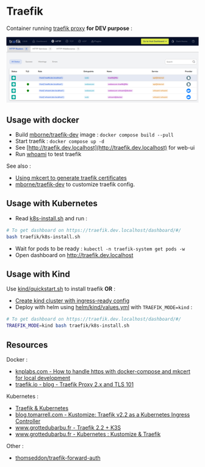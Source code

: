 # Traefik

Container running [traefik proxy](https://doc.traefik.io/traefik/) **for DEV purpose** :

![traefik-screenshot](docs/traefik-screenshot.png)

## Usage with docker

* Build [mborne/traefik-dev](img/traefik-dev/README.md) image : `docker compose build --pull`
* Start traefik : `docker compose up -d`
* See [http://traefik.dev.localhost](http://traefik.dev.localhost) for web-ui
* Run [whoami](../whoami/README.md) to test traefik

See also :

* [Using mkcert to generate traefik certificates](mkcert.md)
* [mborne/traefik-dev](img/traefik-dev/README.md) to customize traefik config.

## Usage with Kubernetes

* Read [k8s-install.sh](k8s-install.sh) and run :

```bash
# To get dashboard on https://traefik.dev.localhost/dashboard/#/
bash traefik/k8s-install.sh
```

* Wait for pods to be ready : `kubectl -n traefik-system get pods -w`
* Open dashboard on http://traefik.dev.localhost

## Usage with Kind

Use [kind/quickstart.sh](../kind/quickstart.sh) to install traefik **OR** :

* [Create kind cluster with ingress-ready config](../kind/README.md)
* Deploy with helm using [helm/kind/values.yml](helm/kind/values.yml) with `TRAEFIK_MODE=kind` :

```bash
# To get dashboard on https://traefik.dev.localhost/dashboard/#/
TRAEFIK_MODE=kind bash traefik/k8s-install.sh
```


## Resources

Docker :

* [knplabs.com - How to handle https with docker-compose and mkcert for local development](https://knplabs.com/en/blog/how-to-handle-https-with-docker-compose-and-mkcert-for-local-development)
* [traefik.io - blog - Traefik Proxy 2.x and TLS 101](https://traefik.io/blog/traefik-2-tls-101-23b4fbee81f1/)

Kubernetes :

* [Traefik & Kubernetes](https://doc.traefik.io/traefik/routing/providers/kubernetes-crd/)
* [blog.tomarrell.com - Kustomize: Traefik v2.2 as a Kubernetes Ingress Controller](https://blog.tomarrell.com/post/traefik_v2_on_kubernetes)
* [www.grottedubarbu.fr - Traefik 2.2 + K3S](https://www.grottedubarbu.fr/traefik-2-k3s/)
* [www.grottedubarbu.fr - Kubernetes : Kustomize & Traefik](https://www.grottedubarbu.fr/kubernetes-kustomize-traefik/)

Other :

* [thomseddon/traefik-forward-auth](https://github.com/thomseddon/traefik-forward-auth#readme)
